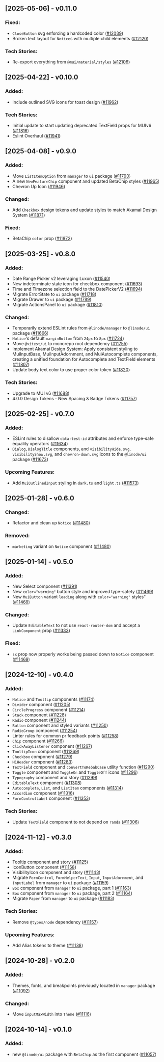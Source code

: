 ## [2025-05-06] - v0.11.0

### Fixed:

- `CloseButton` svg enforcing a hardcoded color ([#12039](https://github.com/linode/manager/pull/12039))
- Broken text layout for `Notice`s with multiple child elements ([#12120](https://github.com/linode/manager/pull/12120))

### Tech Stories:

- Re-export everything from `@mui/material/styles` ([#12106](https://github.com/linode/manager/pull/12106))

## [2025-04-22] - v0.10.0

### Added:

- Include outlined SVG icons for toast design ([#11962](https://github.com/linode/manager/pull/11962))

### Tech Stories:

- Initial update to start updating deprecated TextField props for MUIv6 ([#11816](https://github.com/linode/manager/pull/11816))
- Eslint Overhaul ([#11941](https://github.com/linode/manager/pull/11941))

## [2025-04-08] - v0.9.0

### Added:

- Move `ListItemOption` from `manager` to `ui` package ([#11790](https://github.com/linode/manager/pull/11790))
- A new `NewFeatureChip` component and updated BetaChip styles ([#11965](https://github.com/linode/manager/pull/11965))
- Chevron Up Icon ([#11946](https://github.com/linode/manager/pull/11946))

### Changed:

- Add `Checkbox` design tokens and update styles to match Akamai Design System ([#11871](https://github.com/linode/manager/pull/11871))

### Fixed:

- BetaChip `color` prop ([#11872](https://github.com/linode/manager/pull/11872))

## [2025-03-25] - v0.8.0

### Added:

- Date Range Picker v2 leveraging Luxon ([#11540](https://github.com/linode/manager/pull/11540))
- New indeterminate state icon for checkbox component ([#11693](https://github.com/linode/manager/pull/11693))
- Time and Timezone selection field to the DatePickerV2 ([#11694](https://github.com/linode/manager/pull/11694))
- Migrate ErrorState to `ui` package ([#11718](https://github.com/linode/manager/pull/11718))
- Migrate Drawer to `ui` package ([#11789](https://github.com/linode/manager/pull/11789))
- Migrate ActionsPanel to `ui` package ([#11810](https://github.com/linode/manager/pull/11810))

### Changed:

- Temporarily extend ESLint rules from `@linode/manager` to `@linode/ui` package ([#11666](https://github.com/linode/manager/pull/11666))
- `Notice`'s default `marginBottom` from `24px` to `8px` ([#11724](https://github.com/linode/manager/pull/11724))
- Move `@vitest/ui` to monorepo root dependency ([#11755](https://github.com/linode/manager/pull/11755))
- Implement Akamai Design System: Apply consistent styling to MuiInputBase, MuiInputAdornment, and MuiAutocomplete components, creating a unified foundation for Autocomplete and TextField elements ([#11807](https://github.com/linode/manager/pull/11807))
- Update body text color to use proper color token ([#11820](https://github.com/linode/manager/pull/11820))

### Tech Stories:

- Upgrade to MUI v6 ([#11688](https://github.com/linode/manager/pull/11688))
- 4.0.0 Design Tokens - New Spacing & Badge Tokens ([#11757](https://github.com/linode/manager/pull/11757))

## [2025-02-25] - v0.7.0

### Added:

- ESLint rules to disallow `data-test-id` attributes and enforce type-safe equality operators ([#11634](https://github.com/linode/manager/pull/11634))
- `Dialog`, `DialogTitle` components, and `visibilityHide.svg`, `visibilityShow.svg`, and `chevron-down.svg` icons to the `@linode/ui` package ([#11673](https://github.com/linode/manager/pull/11673))

### Upcoming Features:

- Add `MuiOutlinedInput` styling in `dark.ts` and `light.ts` ([#11573](https://github.com/linode/manager/pull/11573))

## [2025-01-28] - v0.6.0

### Changed:

- Refactor and clean up `Notice` ([#11480](https://github.com/linode/manager/pull/11480))

### Removed:

- `marketing` variant on `Notice` component ([#11480](https://github.com/linode/manager/pull/11480))

## [2025-01-14] - v0.5.0

### Added:

- New Select component ([#11391](https://github.com/linode/manager/pull/11391))
- New `color="warning"` button style and improved type-safety ([#11469](https://github.com/linode/manager/pull/11469))
- New `MuiButton` variant `loading` along with `color="warning"` styles" ([#11469](https://github.com/linode/manager/pull/11469))

### Changed:

- Update `EditableText` to not use `react-router-dom` and accept a `LinkComponent` prop ([#11333](https://github.com/linode/manager/pull/11333))

### Fixed:

- `sx` prop now properly works being passed down to `Notice` component ([#11469](https://github.com/linode/manager/pull/11469))

## [2024-12-10] - v0.4.0

### Added:

- `Notice` and `Tooltip` components ([#11174](https://github.com/linode/manager/pull/11174))
- `Divider` component ([#11205](https://github.com/linode/manager/pull/11205))
- `CircleProgress` component ([#11214](https://github.com/linode/manager/pull/11214))
- `Stack` component ([#11228](https://github.com/linode/manager/pull/11228))
- `Radio` component ([#11244](https://github.com/linode/manager/pull/11244))
- `Button` component and styled variants ([#11250](https://github.com/linode/manager/pull/11250))
- `RadioGroup` component ([#11254](https://github.com/linode/manager/pull/11254))
- Linter rules for common pr feedback points ([#11258](https://github.com/linode/manager/pull/11258))
- `Chip` component ([#11266](https://github.com/linode/manager/pull/11266))
- `ClickAwayListener` component ([#11267](https://github.com/linode/manager/pull/11267))
- `TooltipIcon` component ([#11269](https://github.com/linode/manager/pull/11269))
- `Checkbox` component ([#11279](https://github.com/linode/manager/pull/11279))
- `H1Header` component ([#11283](https://github.com/linode/manager/pull/11283))
- `TextField` component and `convertToKebabCase` utility function ([#11290](https://github.com/linode/manager/pull/11290))
- `Toggle` component and `ToggleOn` and `ToggleOff` icons ([#11296](https://github.com/linode/manager/pull/11296))
- `Typography` component and story ([#11299](https://github.com/linode/manager/pull/11299))
- `EditableText` component ([#11308](https://github.com/linode/manager/pull/11308))
- `Autocomplete`, `List`, and `ListItem` components ([#11314](https://github.com/linode/manager/pull/11314))
- `Accordion` component ([#11316](https://github.com/linode/manager/pull/11316))
- `FormControlLabel` component ([#11353](https://github.com/linode/manager/pull/11353))

### Tech Stories:

- Update `TextField` component to not depend on `ramda` ([#11306](https://github.com/linode/manager/pull/11306))

## [2024-11-12] - v0.3.0

### Added:

- Tooltip component and story ([#11125](https://github.com/linode/manager/pull/11125))
- IconButton component ([#11158](https://github.com/linode/manager/pull/11158))
- VisibilityIcon component and story ([#11143](https://github.com/linode/manager/pull/11143))
- Migrate `FormControl`, `FormHelperText`, `Input`, `InputAdornment`, and `InputLabel` from `manager` to `ui` package ([#11159](https://github.com/linode/manager/pull/11159))
- `Box` component from `manager` to `ui` package, part 1 ([#11163](https://github.com/linode/manager/pull/11163))
- `Box` component from `manager` to `ui` package, part 2 ([#11164](https://github.com/linode/manager/pull/11164))
- Migrate `Paper` from `manager` to `ui` package ([#11183](https://github.com/linode/manager/pull/11183))

### Tech Stories:

- Remove `@types/node` dependency ([#11157](https://github.com/linode/manager/pull/11157))

### Upcoming Features:

- Add Alias tokens to theme ([#11138](https://github.com/linode/manager/pull/11138))

## [2024-10-28] - v0.2.0

### Added:

- Themes, fonts, and breakpoints previously located in `manager` package ([#11092](https://github.com/linode/manager/pull/11092))

### Changed:

- Move `inputMaxWidth` into `Theme` ([#11116](https://github.com/linode/manager/pull/11116))

## [2024-10-14] - v0.1.0

### Added:

- new `@linode/ui` package with `BetaChip` as the first component ([#11057](https://github.com/linode/manager/pull/11057))

